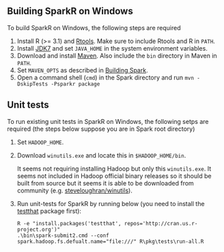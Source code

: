 ## Building SparkR on Windows

To build SparkR on Windows, the following steps are required

1. Install R (>= 3.1) and [Rtools](http://cran.r-project.org/bin/windows/Rtools/). Make sure to
include Rtools and R in `PATH`.
2. Install
[JDK7](http://www.oracle.com/technetwork/java/javase/downloads/jdk7-downloads-1880260.html) and set
`JAVA_HOME` in the system environment variables.
3. Download and install [Maven](http://maven.apache.org/download.html). Also include the `bin`
directory in Maven in `PATH`.
4. Set `MAVEN_OPTS` as described in [Building Spark](http://spark.apache.org/docs/latest/building-spark.html).
5. Open a command shell (`cmd`) in the Spark directory and run `mvn -DskipTests -Psparkr package`

##  Unit tests

To run existing unit tests in SparkR on Windows, the following setps are required (the steps below suppose you are in Spark root directory)

1. Set `HADOOP_HOME`.
2. Download `winutils.exe` and locate this in `$HADOOP_HOME/bin`. 

    It seems not requiring installing Hadoop but only this `winutils.exe`. It seems not included in Hadoop official binary releases so it should be built from source but it seems it is able to be downloaded from community (e.g. [steveloughran/winutils](https://github.com/steveloughran/winutils)).

3. Run unit-tests for SparkR by running below (you need to install the [testthat](http://cran.r-project.org/web/packages/testthat/index.html) package first):
 
    ```
    R -e "install.packages('testthat', repos='http://cran.us.r-project.org')"
    .\bin\spark-submit2.cmd --conf spark.hadoop.fs.defualt.name="file:///" R\pkg\tests\run-all.R
    ```
